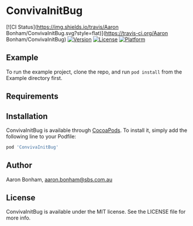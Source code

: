 # ConvivaInitBug

[![CI Status](https://img.shields.io/travis/Aaron Bonham/ConvivaInitBug.svg?style=flat)](https://travis-ci.org/Aaron Bonham/ConvivaInitBug)
[![Version](https://img.shields.io/cocoapods/v/ConvivaInitBug.svg?style=flat)](https://cocoapods.org/pods/ConvivaInitBug)
[![License](https://img.shields.io/cocoapods/l/ConvivaInitBug.svg?style=flat)](https://cocoapods.org/pods/ConvivaInitBug)
[![Platform](https://img.shields.io/cocoapods/p/ConvivaInitBug.svg?style=flat)](https://cocoapods.org/pods/ConvivaInitBug)

## Example

To run the example project, clone the repo, and run `pod install` from the Example directory first.

## Requirements

## Installation

ConvivaInitBug is available through [CocoaPods](https://cocoapods.org). To install
it, simply add the following line to your Podfile:

```ruby
pod 'ConvivaInitBug'
```

## Author

Aaron Bonham, aaron.bonham@sbs.com.au

## License

ConvivaInitBug is available under the MIT license. See the LICENSE file for more info.
